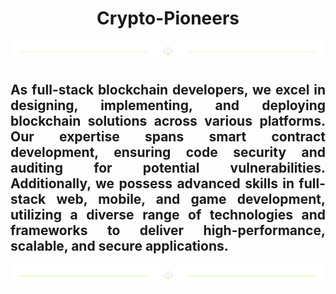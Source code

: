 <h1 align="center">
  Crypto-Pioneers
</h1>
<div align="center">
  <img src="https://github.com/mymiracle0118/mymiracle0118/blob/main/divider1.png" alt="divider"/>
</div> 
<h2 align="justify">
As full-stack blockchain developers, we excel in designing, implementing, and deploying blockchain solutions across various platforms. Our expertise spans smart contract development, ensuring code security and auditing for potential vulnerabilities. Additionally, we possess advanced skills in full-stack web, mobile, and game development, utilizing a diverse range of technologies and frameworks to deliver high-performance, scalable, and secure applications.
</h2>
<div align="center">
  <img src="https://github.com/mymiracle0118/mymiracle0118/blob/main/divider1.png" alt="divider"/>
</div>
